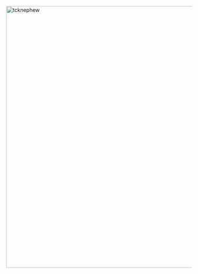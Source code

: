 <img width="721" height="709" alt="tcknephew" src="https://github.com/user-attachments/assets/6e87acfa-53ee-4e8d-9ef3-a140adacf9b3" />
